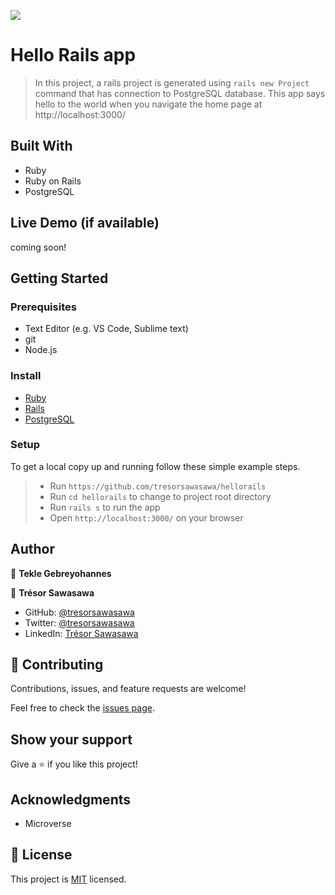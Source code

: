 ![](https://img.shields.io/badge/Microverse-blueviolet)

# Hello Rails app

> In this project, a rails project is generated using `rails new Project` command that has connection to PostgreSQL database. This app says hello to the world when you navigate the home page at http://localhost:3000/


## Built With

- Ruby
- Ruby on Rails
- PostgreSQL

## Live Demo (if available)

 coming soon!


## Getting Started

### Prerequisites
- Text Editor (e.g. VS Code, Sublime text)
- git
- Node.js

### Install
- [Ruby](https://www.geeksforgeeks.org/ruby-for-beginners/)
- [Rails](https://guides.rubyonrails.org/v5.0/getting_started.html)
- [PostgreSQL](https://www.postgresql.org/download/)

### Setup

To get a local copy up and running follow these simple example steps.

> - Run `https://github.com/tresorsawasawa/hellorails`
> - Run `cd hellorails` to change to project root directory
> - Run `rails s` to run the app
> - Open `http://localhost:3000/` on your browser

## Author

👤 **Tekle Gebreyohannes**

👤 **Trésor Sawasawa**

- GitHub: [@tresorsawasawa](https://github.com/tresorsawasawa)
- Twitter: [@tresorsawasawa](https://twitter.com/TresorSawasawa)
- LinkedIn: [Trésor Sawasawa](https://www.linkedin.com/in/tresor-sawasawa/)

## 🤝 Contributing

Contributions, issues, and feature requests are welcome!

Feel free to check the [issues page](https://github.com/tresorsawasawa/hellorails/issues).

## Show your support

Give a ⭐️ if you like this project!

## Acknowledgments

- Microverse

## 📝 License

This project is [MIT](./MIT.md) licensed.
